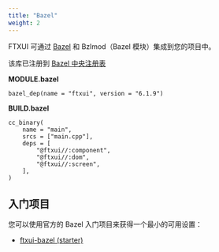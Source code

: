 ```yaml
---
title: "Bazel"
weight: 2
---
```


FTXUI 可通过 [Bazel](https://bazel.build) 和 Bzlmod（Bazel 模块）集成到您的项目中。

该库已注册到 [Bazel 中央注册表](https://registry.bazel.build/modules/ftxui)

**MODULE.bazel**
```starlark
bazel_dep(name = "ftxui", version = "6.1.9")
```

**BUILD.bazel**
```starlark
cc_binary(
    name = "main",
    srcs = ["main.cpp"],
    deps = [
        "@ftxui//:component",
        "@ftxui//:dom",
        "@ftxui//:screen",
    ],
)
```

## 入门项目

您可以使用官方的 Bazel 入门项目来获得一个最小的可用设置：

- [ftxui-bazel (starter)](https://github.com/ArthurSonzogni/ftxui-bazel)
 
<div class="section_buttons">

</div>
